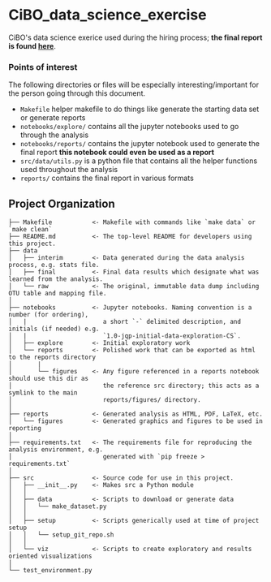 CiBO_data_science_exercise
==============================

CiBO's data science exerice used during the hiring process; **the final report is found [here](https://rawgit.com/ConstantinoSchillebeeckx/CiBO/master/reports/1.0_report.html)**.

### Points of interest

The following directories or files will be especially interesting/important for the person going through this document.
- `Makefile` helper makefile to do things like generate the starting data set or generate reports
- `notebooks/explore/` contains all the jupyter notebooks used to go through the analysis
- `notebooks/reports/` contains the jupyter notebook used to generate the final report **this notebook could even be used as a report**
- `src/data/utils.py` is a python file that contains all the helper functions used throughout the analysis
- `reports/` contains the final report in various formats


Project Organization
------------

    ├── Makefile           <- Makefile with commands like `make data` or `make clean`
    ├── README.md          <- The top-level README for developers using this project.
    ├── data
    │   ├── interim        <- Data generated during the data analysis process, e.g. stats file.
    │   ├── final          <- Final data results which designate what was learned from the analysis.
    │   └── raw            <- The original, immutable data dump including OTU table and mapping file.
    │
    ├── notebooks          <- Jupyter notebooks. Naming convention is a number (for ordering),
    │   |                     a short `-` delimited description, and initials (if needed) e.g.
    │   |                     `1.0-jqp-initial-data-exploration-CS`.
    │   ├── explore        <- Initial exploratory work
    │   └── reports        <- Polished work that can be exported as html to the reports directory
    │       |
    │       └── figures    <- Any figure referenced in a reports notebook should use this dir as
    │                         the reference src directory; this acts as a symlink to the main
    │                         reports/figures/ directory.
    │
    ├── reports            <- Generated analysis as HTML, PDF, LaTeX, etc.
    │   └── figures        <- Generated graphics and figures to be used in reporting
    │
    ├── requirements.txt   <- The requirements file for reproducing the analysis environment, e.g.
    │                         generated with `pip freeze > requirements.txt`
    │
    ├── src                <- Source code for use in this project.
    │   ├── __init__.py    <- Makes src a Python module
    │   │
    │   ├── data           <- Scripts to download or generate data
    │   │   └── make_dataset.py
    │   │
    │   ├── setup          <- Scripts generically used at time of project setup
    │   │   └── setup_git_repo.sh
    │   │
    │   └── viz            <- Scripts to create exploratory and results oriented visualizations
    │
    └── test_environment.py
